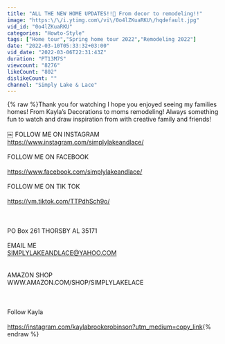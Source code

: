 ```yaml
---
title: "ALL THE NEW HOME UPDATES!!🏡 From decor to remodeling!!"
image: "https:\/\/i.ytimg.com\/vi\/0o4lZKuaRKU\/hqdefault.jpg"
vid_id: "0o4lZKuaRKU"
categories: "Howto-Style"
tags: ["Home tour","Spring home tour 2022","Remodeling 2022"]
date: "2022-03-10T05:33:32+03:00"
vid_date: "2022-03-06T22:31:43Z"
duration: "PT13M7S"
viewcount: "8276"
likeCount: "802"
dislikeCount: ""
channel: "Simply Lake & Lace"
---
```

{% raw %}Thank you for watching I hope you enjoyed seeing my families homes! From Kayla’s Decorations to moms remodeling! Always something fun to watch and draw inspiration from with creative family and friends!<br /><br />￼ FOLLOW ME ON INSTAGRAM<br /><a rel="nofollow" target="blank" href="https://www.instagram.com/simplylakeandlace/">https://www.instagram.com/simplylakeandlace/</a><br /><br />FOLLOW ME ON FACEBOOK <br /><br /><a rel="nofollow" target="blank" href="https://www.facebook.com/simplylakeandlace/">https://www.facebook.com/simplylakeandlace/</a><br /><br />FOLLOW ME ON TIK TOK <br /><br /><a rel="nofollow" target="blank" href="https://vm.tiktok.com/TTPdhSch9o/">https://vm.tiktok.com/TTPdhSch9o/</a><br /><br /><br /><br />PO Box 261 THORSBY AL 35171<br /><br />EMAIL ME <br />SIMPLYLAKEANDLACE@YAHOO.COM<br /><br /><br />AMAZON SHOP<br />WWW.AMAZON.COM/SHOP/SIMPLYLAKELACE<br /><br /><br /><br />Follow Kayla <br /><br /><a rel="nofollow" target="blank" href="https://instagram.com/kaylabrookerobinson?utm_medium=copy_link">https://instagram.com/kaylabrookerobinson?utm_medium=copy_link</a>{% endraw %}

